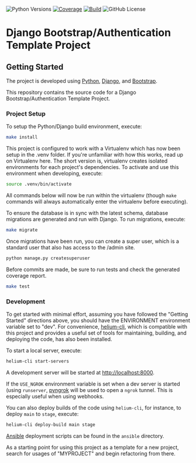 ![Python Versions](https://img.shields.io/badge/python-%203.9%20|%203.10%20|%203.11%20-blue)
[![Coverage](https://img.shields.io/codecov/c/github/alexdlaird/django-bootstrap-authentication-template-project)](https://codecov.io/gh/alexdlaird/django-bootstrap-authentication-template-project)
[![Build](https://img.shields.io/github/actions/workflow/status/alexdlaird/django-bootstrap-authentication-template-project/build.yml)](https://github.com/alexdlaird/django-bootstrap-authentication-template-project/actions/workflows/build.yml)
![GitHub License](https://img.shields.io/github/license/alexdlaird/django-bootstrap-authentication-template-project)

# Django Bootstrap/Authentication Template Project

## Getting Started
The project is developed using [Python](https://www.python.org/), [Django](https://www.djangoproject.com), and [Bootstrap](http://getbootstrap.com/docs/3.3/).

This repository contains the source code for a Django Bootstrap/Authentication Template Project.

### Project Setup
To setup the Python/Django build environment, execute:

```sh
make install
```

This project is configured to work with a Virtualenv which has now been setup in the .venv folder. If you're unfamiliar with how this works, read up on Virtualenv here. The short version is, virtualenv creates isolated environments for each project's dependencies. To activate and use this environment when developing, execute:

```sh
source .venv/bin/activate
```

All commands below will now be run within the virtualenv (though `make` commands will always automatically enter the virtualenv before executing).

To ensure the database is in sync with the latest schema, database migrations are generated and run with Django. To run migrations, execute:

```sh
make migrate
```

Once migrations have been run, you can create a super user, which is a standard user that also has access to the /admin site.

```sh
python manage.py createsuperuser
```

Before commits are made, be sure to run tests and check the generated coverage report.

```sh
make test
```

### Development
To get started with minimal effort, assuming you have followed the "Getting Started" directions above, you should have the ENVIRONMENT environment
variable set to "dev". For convenience, [helium-cli](https://github.com/HeliumEdu/heliumcli#readme), which is compatible with this project and
provides a useful set of tools for maintaining, building, and deploying the code, has also been installed.

To start a local server, execute:

```sh
helium-cli start-servers
```

A development server will be started at <http://localhost:8000>.

If the `USE_NGROK` environment variable is set when a dev server is started (using `runserver`, [pyngrok](https://github.com/alexdlaird/pyngrok)
will be used to open a `ngrok` tunnel. This is especially useful when using webhooks.

You can also deploy builds of the code using `helium-cli`, for instance, to deploy `main` to `stage`, execute:

```sh
helium-cli deploy-build main stage
```

[Ansible](https://www.ansible.com/) deployment scripts can be found in the `ansible` directory.

As a starting point for using this project as a template for a new project, search for usages of "MYPROJECT" and
begin refactoring from there.
